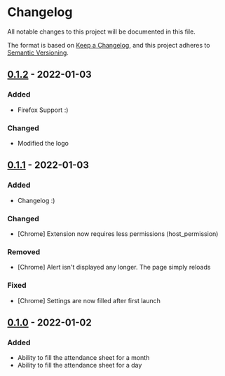 # Changelog

All notable changes to this project will be documented in this file.

The format is based on [Keep a Changelog](https://keepachangelog.com/en/1.0.0/),
and this project adheres to [Semantic Versioning](https://semver.org/spec/v2.0.0.html).

## [0.1.2] - 2022-01-03

### Added

- Firefox Support :)

### Changed

- Modified the logo

## [0.1.1] - 2022-01-03

### Added

- Changelog :)

### Changed

- [Chrome] Extension now requires less permissions (host_permission)

### Removed

- [Chrome] Alert isn't displayed any longer. The page simply reloads

### Fixed

- [Chrome] Settings are now filled after first launch

## [0.1.0] - 2022-01-02

### Added

- Ability to fill the attendance sheet for a month
- Ability to fill the attendance sheet for a day

[unreleased]: https://github.com/DanielGilbert/kenOne/compare/v0.1.2...HEAD
[0.1.2]: https://github.com/olivierlacan/keep-a-changelog/compare/v0.1.1...v0.1.2
[0.1.1]: https://github.com/olivierlacan/keep-a-changelog/compare/v0.1.0...v0.1.1
[0.1.0]: https://github.com/olivierlacan/keep-a-changelog/releases/tag/v0.1.0
